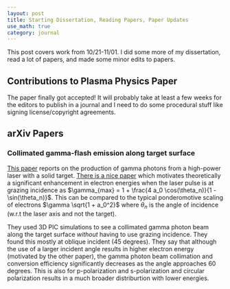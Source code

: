 ```yaml
---
layout: post
title: Starting Dissertation, Reading Papers, Paper Updates
use_math: true
category: journal
---
```


This post covers work from 10/21-11/01. I did some more of my dissertation, read a lot of papers, and made some minor edits to papers.

## Contributions to Plasma Physics Paper

The paper finally got accepted! It will probably take at least a few weeks for the editors to publish in a journal and I need to do some procedural stuff like signing license/copyright agreements. 

## arXiv Papers

### Collimated gamma-flash emission along target surface 

[This paper](https://arxiv.org/html/2410.12780v1#bib.bib70) reports on the production of gamma photons from a high-power laser with a solid target. [There is a nice paper](https://pubs.aip.org/aip/pop/article/24/12/123115/930590/Near-surface-electron-acceleration-during-intense) which motivates theoretically a significant enhancement in electron energies when the laser pulse is at grazing incidence as $\gamma_{max} = 1 + \frac{4 a_0 \cos(\theta_n)}{1 - \sin(\theta_n)}$. This can be compared to the typical ponderomotive scaling of electrons $\gamma \sqrt{1 + a_0^2}$ where $\theta_n$ is the angle of incidence (w.r.t the laser axis and not the target). 

They used 3D PIC simulations to see a collimated gamma photon beam along the target surface *without* having to use grazing incidence. They found this mostly at oblique incident (45 degrees). They say that although the use of a larger incident angle results in higher electron energy (motivated by the other paper), the gamma photon beam collimation and conversion efficiency significantly decreases as the angle approaches 60 degrees. This is also for p-polarization and s-polarization and circular polarization results in a much broader distriburtion with lower energies. 


